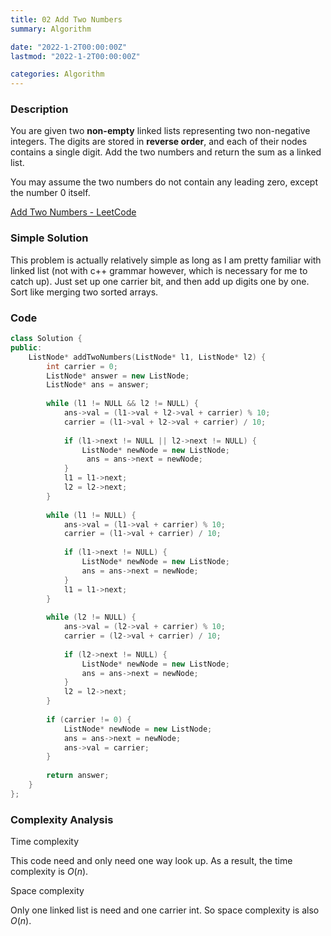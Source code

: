 ```yaml
---
title: 02 Add Two Numbers
summary: Algorithm

date: "2022-1-2T00:00:00Z"
lastmod: "2022-1-2T00:00:00Z"

categories: Algorithm
---
```


### Description

You are given two **non-empty** linked lists representing two non-negative integers. The digits are stored in **reverse order**, and each of their nodes contains a single digit. Add the two numbers and return the sum as a linked list.

You may assume the two numbers do not contain any leading zero, except the number 0 itself.

[Add Two Numbers - LeetCode](https://leetcode.com/problems/add-two-numbers/)

### Simple Solution

This problem is actually relatively simple as long as I am pretty familiar with linked list (not with c++ grammar however, which is necessary for me to catch up). Just set up one carrier bit, and then add up digits one by one. Sort like merging two sorted arrays.

### Code

```cpp
class Solution {
public:
    ListNode* addTwoNumbers(ListNode* l1, ListNode* l2) {
        int carrier = 0;
        ListNode* answer = new ListNode;
        ListNode* ans = answer;
        
        while (l1 != NULL && l2 != NULL) {
            ans->val = (l1->val + l2->val + carrier) % 10;
            carrier = (l1->val + l2->val + carrier) / 10;
            
            if (l1->next != NULL || l2->next != NULL) {
                ListNode* newNode = new ListNode;
                 ans = ans->next = newNode;
            }
            l1 = l1->next;
            l2 = l2->next;
        }
        
        while (l1 != NULL) {
            ans->val = (l1->val + carrier) % 10;
            carrier = (l1->val + carrier) / 10;
            
            if (l1->next != NULL) {
                ListNode* newNode = new ListNode;
                ans = ans->next = newNode;
            }
            l1 = l1->next;
        }
        
        while (l2 != NULL) {
            ans->val = (l2->val + carrier) % 10;
            carrier = (l2->val + carrier) / 10;
            
            if (l2->next != NULL) {
                ListNode* newNode = new ListNode;
                ans = ans->next = newNode;
            }
            l2 = l2->next;
        }
        
        if (carrier != 0) {
            ListNode* newNode = new ListNode;
            ans = ans->next = newNode;
            ans->val = carrier;
        }
        
        return answer;
    }
};
```



### Complexity Analysis

Time complexity

This code need and only need one way look up. As a result, the time complexity is $O(n)$.

Space complexity

Only one linked list is need and one carrier int. So space complexity is also $O(n)$.
